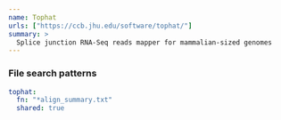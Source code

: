 ```yaml
---
name: Tophat
urls: ["https://ccb.jhu.edu/software/tophat/"]
summary: >
  Splice junction RNA-Seq reads mapper for mammalian-sized genomes
---
```


### File search patterns

```yaml
tophat:
  fn: "*align_summary.txt"
  shared: true
```
